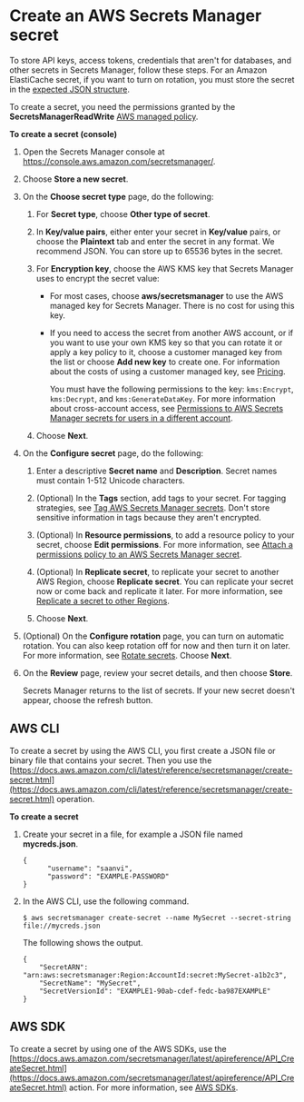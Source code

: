 # Create an AWS Secrets Manager secret<a name="create_secret"></a>

To store API keys, access tokens, credentials that aren't for databases, and other secrets in Secrets Manager, follow these steps\. For an Amazon ElastiCache secret, if you want to turn on rotation, you must store the secret in the [expected JSON structure](reference_secret_json_structure.md#reference_secret_json_structure_ELC)\.

To create a secret, you need the permissions granted by the **SecretsManagerReadWrite** [AWS managed policy](reference_available-policies.md)\.

**To create a secret \(console\)**

1. Open the Secrets Manager console at [https://console\.aws\.amazon\.com/secretsmanager/](https://console.aws.amazon.com/secretsmanager/)\.

1. Choose **Store a new secret**\.

1. On the **Choose secret type** page, do the following:

   1. For **Secret type**, choose **Other type of secret**\.

   1. In **Key/value pairs**, either enter your secret in **Key/value** pairs, or choose the **Plaintext** tab and enter the secret in any format\. We recommend JSON\. You can store up to 65536 bytes in the secret\.

   1. For **Encryption key**, choose the AWS KMS key that Secrets Manager uses to encrypt the secret value:
      + For most cases, choose **aws/secretsmanager** to use the AWS managed key for Secrets Manager\. There is no cost for using this key\.
      + If you need to access the secret from another AWS account, or if you want to use your own KMS key so that you can rotate it or apply a key policy to it, choose a customer managed key from the list or choose **Add new key** to create one\. For information about the costs of using a customer managed key, see [Pricing](intro.md#asm_pricing)\.

        You must have the following permissions to the key: `kms:Encrypt`, `kms:Decrypt`, and `kms:GenerateDataKey`\. For more information about cross\-account access, see [Permissions to AWS Secrets Manager secrets for users in a different account](auth-and-access_examples_cross.md)\. 

   1. Choose **Next**\.

1. On the **Configure secret** page, do the following:

   1. Enter a descriptive **Secret name** and **Description**\. Secret names must contain 1\-512 Unicode characters\.

   1. \(Optional\) In the **Tags** section, add tags to your secret\. For tagging strategies, see [Tag AWS Secrets Manager secrets](managing-secrets_tagging.md)\. Don't store sensitive information in tags because they aren't encrypted\.

   1. \(Optional\) In **Resource permissions**, to add a resource policy to your secret, choose **Edit permissions**\. For more information, see [Attach a permissions policy to an AWS Secrets Manager secret](auth-and-access_resource-policies.md)\.

   1. \(Optional\) In **Replicate secret**, to replicate your secret to another AWS Region, choose **Replicate secret**\. You can replicate your secret now or come back and replicate it later\. For more information, see [Replicate a secret to other Regions](create-manage-multi-region-secrets.md)\.

   1. Choose **Next**\.

1. \(Optional\) On the **Configure rotation** page, you can turn on automatic rotation\. You can also keep rotation off for now and then turn it on later\. For more information, see [Rotate secrets](rotating-secrets.md)\. Choose **Next**\.

1. On the **Review** page, review your secret details, and then choose **Store**\.

   Secrets Manager returns to the list of secrets\. If your new secret doesn't appear, choose the refresh button\.

## AWS CLI<a name="create_secret_cli"></a>

To create a secret by using the AWS CLI, you first create a JSON file or binary file that contains your secret\. Then you use the [https://docs.aws.amazon.com/cli/latest/reference/secretsmanager/create-secret.html](https://docs.aws.amazon.com/cli/latest/reference/secretsmanager/create-secret.html) operation\.

**To create a secret**

1. Create your secret in a file, for example a JSON file named **mycreds\.json**\.

   ```
   {
         "username": "saanvi",
         "password": "EXAMPLE-PASSWORD"
   }
   ```

1. In the AWS CLI, use the following command\.

   ```
   $ aws secretsmanager create-secret --name MySecret --secret-string file://mycreds.json
   ```

   The following shows the output\.

   ```
   {
       "SecretARN": "arn:aws:secretsmanager:Region:AccountId:secret:MySecret-a1b2c3",
       "SecretName": "MySecret",
       "SecretVersionId": "EXAMPLE1-90ab-cdef-fedc-ba987EXAMPLE"
   }
   ```

## AWS SDK<a name="create_secret_sdk"></a>

To create a secret by using one of the AWS SDKs, use the [https://docs.aws.amazon.com/secretsmanager/latest/apireference/API_CreateSecret.html](https://docs.aws.amazon.com/secretsmanager/latest/apireference/API_CreateSecret.html) action\. For more information, see [AWS SDKs](asm_access.md#asm-sdks)\.